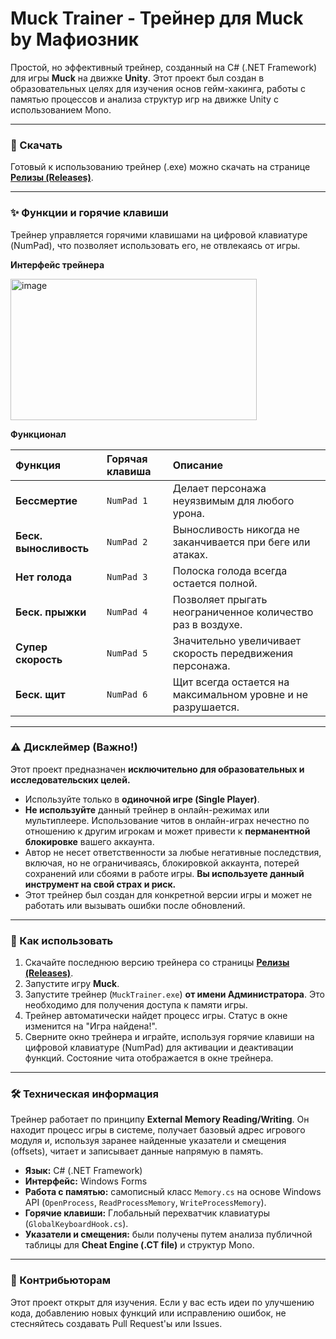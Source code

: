 # Muck Trainer - Трейнер для Muck by Мафиозник

Простой, но эффективный трейнер, созданный на C# (.NET Framework) для игры **Muck** на движке **Unity**. Этот проект был создан в образовательных целях для изучения основ гейм-хакинга, работы с памятью процессов и анализа структур игр на движке Unity с использованием Mono.

---

### 🚀 Скачать

Готовый к использованию трейнер (.exe) можно скачать на странице **[Релизы (Releases)](https://github.com/cat228608/Muck-Trainer/releases)**.

---

### ✨ Функции и горячие клавиши

Трейнер управляется горячими клавишами на цифровой клавиатуре (NumPad), что позволяет использовать его, не отвлекаясь от игры.

**Интерфейс трейнера**

<img width="394" height="226" alt="image" src="https://github.com/user-attachments/assets/169eec1a-bf18-4dc0-ba4c-2f20ac188b26" />


**Функционал**

| Функция | Горячая клавиша | Описание |
| :--- | :--- | :--- |
| **Бессмертие** | `NumPad 1` | Делает персонажа неуязвимым для любого урона. |
| **Беск. выносливость** | `NumPad 2` | Выносливость никогда не заканчивается при беге или атаках. |
| **Нет голода** | `NumPad 3` | Полоска голода всегда остается полной. |
| **Беск. прыжки** | `NumPad 4` | Позволяет прыгать неограниченное количество раз в воздухе. |
| **Супер скорость** | `NumPad 5` | Значительно увеличивает скорость передвижения персонажа. |
| **Беск. щит** | `NumPad 6` | Щит всегда остается на максимальном уровне и не разрушается. |

---

### ⚠️ Дисклеймер (Важно!)

Этот проект предназначен **исключительно для образовательных и исследовательских целей.**

*   Используйте только в **одиночной игре (Single Player)**.
*   **Не используйте** данный трейнер в онлайн-режимах или мультиплеере. Использование читов в онлайн-играх нечестно по отношению к другим игрокам и может привести к **перманентной блокировке** вашего аккаунта.
*   Автор не несет ответственности за любые негативные последствия, включая, но не ограничиваясь, блокировкой аккаунта, потерей сохранений или сбоями в работе игры. **Вы используете данный инструмент на свой страх и риск.**
*   Этот трейнер был создан для конкретной версии игры и может не работать или вызывать ошибки после обновлений.

---

### 📖 Как использовать

1.  Скачайте последнюю версию трейнера со страницы **[Релизы (Releases)](https://github.com/cat228608/Muck-Trainer/releases)**.
2.  Запустите игру **Muck**.
3.  Запустите трейнер (`MuckTrainer.exe`) **от имени Администратора**. Это необходимо для получения доступа к памяти игры.
4.  Трейнер автоматически найдет процесс игры. Статус в окне изменится на "Игра найдена!".
5.  Сверните окно трейнера и играйте, используя горячие клавиши на цифровой клавиатуре (NumPad) для активации и деактивации функций. Состояние чита отображается в окне трейнера.

---

### 🛠️ Техническая информация

Трейнер работает по принципу **External Memory Reading/Writing**. Он находит процесс игры в системе, получает базовый адрес игрового модуля и, используя заранее найденные указатели и смещения (offsets), читает и записывает данные напрямую в память.

*   **Язык:** C# (.NET Framework)
*   **Интерфейс:** Windows Forms
*   **Работа с памятью:** самописный класс `Memory.cs` на основе Windows API (`OpenProcess`, `ReadProcessMemory`, `WriteProcessMemory`).
*   **Горячие клавиши:** Глобальный перехватчик клавиатуры (`GlobalKeyboardHook.cs`).
*   **Указатели и смещения:** были получены путем анализа публичной таблицы для **Cheat Engine (.CT file)** и структур Mono.

---

### 🤝 Контрибьюторам

Этот проект открыт для изучения. Если у вас есть идеи по улучшению кода, добавлению новых функций или исправлению ошибок, не стесняйтесь создавать Pull Request'ы или Issues.

